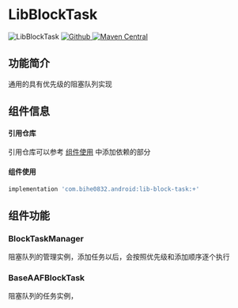 # LibBlockTask

![LibBlockTask](https://img.shields.io/badge/AndroidAppFactory-LibBlockTask-brightgreen)
[ ![Github](https://img.shields.io/badge/Github-LibBlockTask-brightgreen?style=social) ](https://github.com/bihe0832/AndroidAppFactory/tree/master/LibBlockTask)
[ ![Maven Central](https://img.shields.io/maven-central/v/com.bihe0832.android/lib-block-task) ](https://search.maven.org/artifact/com.bihe0832.android/lib-block-task)

## 功能简介

通用的具有优先级的阻塞队列实现

## 组件信息

#### 引用仓库

引用仓库可以参考 [组件使用](./../start.md) 中添加依赖的部分

#### 组件使用

```groovy
implementation 'com.bihe0832.android:lib-block-task:+'
```

## 组件功能

### BlockTaskManager

阻塞队列的管理实例，添加任务以后，会按照优先级和添加顺序逐个执行

### BaseAAFBlockTask

阻塞队列的任务实例，